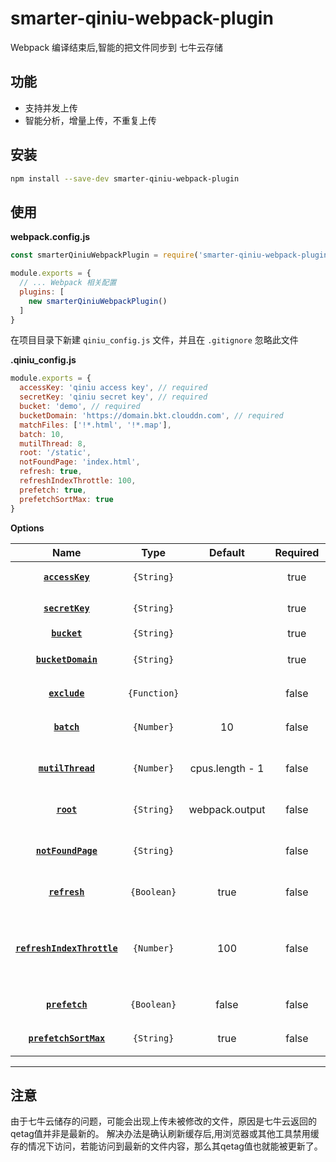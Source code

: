 # smarter-qiniu-webpack-plugin
Webpack 编译结束后,智能的把文件同步到 七牛云存储

## 功能

- 支持并发上传
- 智能分析，增量上传，不重复上传

## 安装

```Bash
npm install --save-dev smarter-qiniu-webpack-plugin
```


## 使用

**webpack.config.js**

```Javascript
const smarterQiniuWebpackPlugin = require('smarter-qiniu-webpack-plugin');

module.exports = {
  // ... Webpack 相关配置
  plugins: [
    new smarterQiniuWebpackPlugin()
  ]
}
```

在项目目录下新建 `qiniu_config.js` 文件，并且在 `.gitignore` 忽略此文件

**.qiniu_config.js**

```Javascript
module.exports = {
  accessKey: 'qiniu access key', // required
  secretKey: 'qiniu secret key', // required
  bucket: 'demo', // required
  bucketDomain: 'https://domain.bkt.clouddn.com', // required
  matchFiles: ['!*.html', '!*.map'],
  batch: 10,
  mutilThread: 8,
  root: '/static',
  notFoundPage: 'index.html',
  refresh: true,
  refreshIndexThrottle: 100,
  prefetch: true,
  prefetchSortMax: true
}
```

**Options**

|Name|Type|Default|Required|Description|
|:--:|:--:|:-----:|:-----:|:----------|
|**[`accessKey`](#)**|`{String}`| | true |七牛 Access Key|
|**[`secretKey`](#)**|`{String}`| | true |七牛 Secret Key|
|**[`bucket`](#)**|`{String}`| | true |七牛 空间名|
|**[`bucketDomain`](#)**|`{String}`| | true |七牛 空间域名|
|**[`exclude`](#)**|`{Function}`| | false |排除文件/文件夹|
|**[`batch`](#)**|`{Number}`| 10 | false |同时上传文件数|
|**[`mutilThread`](#)**|`{Number}`| cpus.length - 1 | false |计算文件差异的线程并发数|
|**[`root`](#)**|`{String}`| webpack.output | false |根目录的位置|
|**[`notFoundPage`](#)**|`{String}`| | false |当空间404时使用的文件|
|**[`refresh`](#)**|`{Boolean}`| true | false |是否刷新新替换的文件|
|**[`refreshIndexThrottle`](#)**|`{Number}`| 100 | false |当刷新文件的数量大于这个值时，直接更新目录|
|**[`prefetch`](#)**|`{Boolean}`| false | false |是否预取新的文件|
|**[`prefetchSortMax`](#)**|`{String}`| true | false |是否优先预取大文件|

***

## 注意
由于七牛云储存的问题，可能会出现上传未被修改的文件，原因是七牛云返回的qetag值并非是最新的。
解决办法是确认刷新缓存后,用浏览器或其他工具禁用缓存的情况下访问，若能访问到最新的文件内容，那么其qetag值也就能被更新了。